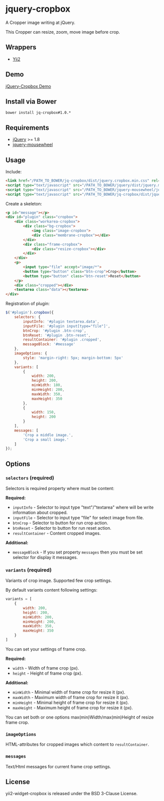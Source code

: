 # jquery-cropbox

A Cropper image writing at jQuery.

This Cropper can resize, zoom, move image before crop.

## Wrappers

- [Yii2](https://github.com/bupy7/yii2-widget-cropbox)

## Demo

[jQuery-Cropbox Demo](http://bupy7.github.io/jquery-cropbox/)

## Install via Bower

```
bower install jq-cropbox#1.0.*
```

## Requirements

- [jQuery](https://github.com/jquery/jquery) >= 1.8
- [jquery-mousewheel](https://github.com/jquery/jquery-mousewheel)

## Usage

Include:

```html
<link href="/PATH_TO_BOWER/jq-cropbox/dist/jquery.cropbox.min.css" rel="stylesheet">
<script type="text/javascript" src="/PATH_TO_BOWER/jquery/dist/jquery.min.js"></script>
<script type="text/javascript" src="/PATH_TO_BOWER/jquery-mousewheel/jquery.mousewheel.min.js"></script>
<script type="text/javascript" src="/PATH_TO_BOWER/jq-cropbox/dist/jquery.cropbox.min.js"></script>
```

Create a skeleton:

```html
<p id="message"></p> 
<div id="plugin" class="cropbox">
    <div class="workarea-cropbox">
        <div class="bg-cropbox">
            <img class="image-cropbox">
            <div class="membrane-cropbox"></div>
        </div>
        <div class="frame-cropbox">
            <div class="resize-cropbox"></div>
        </div>
    </div>
    <p>
        <input type="file" accept="image/*">
        <button type="button" class="btn-crop">Crop</button>
        <button type="button" class="btn-reset">Reset</button>
    </p>
    <div class="cropped"></div>
    <textarea class="data"></textarea>
</div>
```

Registration of plugin:

```js
$('#plugin').cropbox({
    selectors: {
        inputInfo: '#plugin textarea.data',
        inputFile: '#plugin input[type="file"]',
        btnCrop: '#plugin .btn-crop',
        btnReset: '#plugin .btn-reset',
        resultContainer: '#plugin .cropped',
        messageBlock: '#message'
    },
    imageOptions: {
        style: 'margin-right: 5px; margin-bottom: 5px'
    },
    variants: [
        {
            width: 200,
            height: 200,
            minWidth: 180,
            minHeight: 200,
            maxWidth: 350,
            maxHeight: 350
        },
        {
            width: 150,
            height: 200
        }
    ],
    messages: [
        'Crop a middle image.',
        'Crop a small image.'
    ]
});
```

## Options

### ```selectors``` (required)

Selectors is required property where must be content:

**Required:**
- ```inputInfo``` - Selector to input type "text"/"textarea" where will be write information about cropped.
- ```inputFile``` - Selector to input type "file" for select image from file.
- ```btnCrop``` - Selector to button for run crop action.
- ```btnReset``` - Selector to button for run reset action.
- ```resultContainer``` - Content cropped images.

**Additional:**
- ```messageBlock``` - If you set property ```messages``` then you must be set selector for display it messages.

### ```variants``` (required)

Variants of crop image. Supported few crop settings.

By default variants content following settings:

```js
variants = [
    {
        width: 200,
        height: 200,
        minWidth: 200,
        minHeight: 200,
        maxWidth: 350,
        maxHeight: 350
    }
]
``` 

You can set your settings of frame crop.

**Required:**
- ```width``` - Width of frame crop (px).
- ```height```  - Height of frame crop (px).

**Additional:**
- ```minWidth``` - Minimal width of frame crop for resize it (px).
- ```maxWidth``` - Maximum width of frame crop for resize it (px).
- ```minHeight``` - Minimal height of frame crop for resize it (px).
- ```maxHeight``` - Maximum height of frame crop for resize it (px).

You can set both or one options max(min)Width/max(min)Height of resize frame crop. 

### ```imageOptions```

HTML-attributes for cropped images which content to ```resultContainer```.

### ```messages```

Text/Html messages for current frame crop settings.

## License

yii2-widget-cropbox is released under the BSD 3-Clause License.